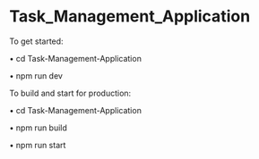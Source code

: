 # Task_Management_Application


To get started:

•	cd Task-Management-Application

•	npm run dev

To build and start for production:

•	cd Task-Management-Application

•	npm run build

•	npm run start
